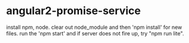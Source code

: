 # angular2-promise-service
install npm, node. clear out node_module and then 'npm install' for new files. run the 'npm start' and if server does not fire up, try "npm run lite".
